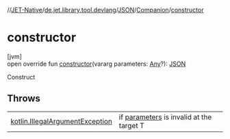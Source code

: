 //[JET-Native](../../../../index.md)/[de.jet.library.tool.devlang](../../index.md)/[JSON](../index.md)/[Companion](index.md)/[constructor](constructor.md)

# constructor

[jvm]\
open override fun [constructor](constructor.md)(vararg parameters: [Any](https://kotlinlang.org/api/latest/jvm/stdlib/kotlin/-any/index.html)?): [JSON](../index.md)

Construct

## Throws

| | |
|---|---|
| [kotlin.IllegalArgumentException](https://kotlinlang.org/api/latest/jvm/stdlib/kotlin/-illegal-argument-exception/index.html) | if [parameters](constructor.md) is invalid at the target T |
